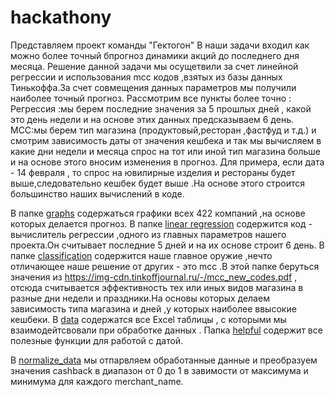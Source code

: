 
# hackathony
Представляем проект команды  "Гектогон"
В наши задачи входил как можно более точный бпрогноз динамики акций до последнего дня месяца.
Решение данной задачи мы осущетвили за счет линейной регрессии и использования mcc кодов ,взятых из базы данных Тинькоффа.За счет совмещения данных параметров мы получили наиболее точный прогноз. 
Рассмотрим все пункты более точно :
Регрессия :мы берем последние значения за 5 прошлых дней , какой это день недели и на основе этих данных предсказываем 6 день.
MCC:мы берем тип магазина (продуктовый,ресторан ,фастфуд и т.д.) и смотрим зависимость даты от значения кешбека и так мы вычисляем в какие дни недели и месяца спрос на тот или иной тип магазина больше и на основе этого вносим изменения в прогноз.
Для примера, если дата  - 14 февраля , то спрос на ювилирные изделия и рестораны будет выше,следовательно кешбек будет выше .На основе этого строится большинство наших вычислений в коде.

В папке [graphs](graphs) содержаться графики всех 422 компаний ,на основе которых делается  прогноз.
В папке [linear regression](<linear regression>) содержится код - вычислитель регрессии ,одного из главных параметров нашего проекта.Он считывает последние  5 дней и на их основе строит 6 день.
В папке [classification](classification) содержится наше главное оружие ,нечто отличающее наше решение от других - это mcc .В этой папке беруться значения из https://img-cdn.tinkoffjournal.ru/-/mcc_new_codes.pdf , отсюда считывается эффективность тех или иных видов магазина в разные дни недели и праздники.На основы которых делаем зависимость типа магазина и дней ,у которых наиболее ввысокие кешбеки.
В [data](data) содержатся все Excel таблицы , с которыми мы  взаимодейтсвовали при обработке  данных . 
Папка [helpful](helpful.py) содержит все полезные функции для работой с датой.

В [normalize_data](normalize_data.ipynb) мы отпарвляем обработанные данные и преобразуем значения cashback в диапазон от 0 до 1 в завимости от максимума и минимума для каждого merchant_name.
